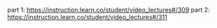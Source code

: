 part 1: https://instruction.learn.co/student/video_lectures#/309
part 2: https://instruction.learn.co/student/video_lectures#/311
